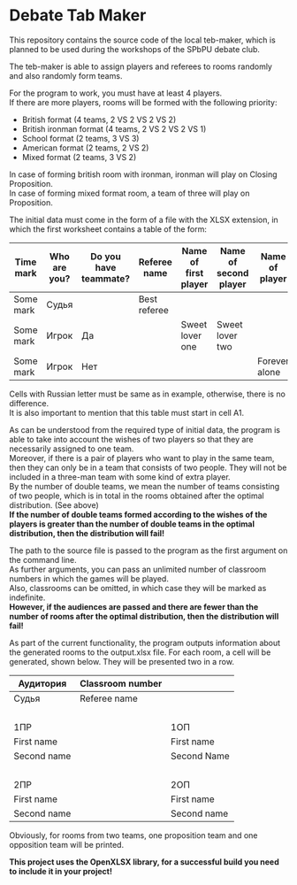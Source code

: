 # Debate Tab Maker

This repository contains the source code of the local teb-maker, which is planned to be used during the workshops of the SPbPU debate club.

The teb-maker is able to assign players and referees to rooms randomly and also randomly form teams.

For the program to work, you must have at least 4 players.  
If there are more players, rooms will be formed with the following priority:  
* British format (4 teams, 2 VS 2 VS 2 VS 2)
* British ironman format (4 teams, 2 VS 2 VS 2 VS 1)
* School format (2 teams, 3 VS 3)
* American format (2 teams, 2 VS 2)
* Mixed format (2 teams, 3 VS 2)

In case of forming british room with ironman, ironman will play on Closing Proposition.  
In case of forming mixed format room, a team of three will play on Proposition.  

The initial data must come in the form of a file with the XLSX extension, in which the first worksheet contains a table of the form:

| Time mark | Who are you? | Do you have teammate? | Referee name | Name of first player | Name of second player | Name of player |
|-----------|--------------|-----------------------|--------------|----------------------|-----------------------|----------------|
| Some mark | Судья        |                       | Best referee |                      |                       |                |
| Some mark | Игрок        | Да                    |              | Sweet lover one      | Sweet lover two       |                |
| Some mark | Игрок        | Нет                   |              |                      |                       | Forever alone  |

Cells with Russian letter must be same as in example, otherwise, there is no difference.  
It is also important to mention that this table must start in cell A1.

As can be understood from the required type of initial data, the program is able to take into account the wishes of two players so that they are necessarily assigned to one team.  
Moreover, if there is a pair of players who want to play in the same team, then they can only be in a team that consists of two people. They will not be included in a three-man team with some kind of extra player.  
By the number of double teams, we mean the number of teams consisting of two people, which is in total in the rooms obtained after the optimal distribution. (See above)  
**If the number of double teams formed according to the wishes of the players is greater than the number of double teams in the optimal distribution, then the distribution will fail!**

The path to the source file is passed to the program as the first argument on the command line.   
As further arguments, you can pass an unlimited number of classroom numbers in which the games will be played.  
Also, classrooms can be omitted, in which case they will be marked as indefinite.  
**However, if the audiences are passed and there are fewer than the number of rooms after the optimal distribution, then the distribution will fail!**

As part of the current functionality, the program outputs information about the generated rooms to the output.xlsx file. For each room, a cell will be generated, shown below. They will be presented two in a row.

| Аудитория   | Classroom number |             | 
|-------------|------------------|-------------|
| Судья       | Referee name     |             |   
| <br/>       |                  |             |      
| 1ПР         |                  | 1ОП         |     
| First name  |                  | First name  |     
| Second name |                  | Second Name |
| <br/>       |                  |             |
| 2ПР         |                  | 2ОП         |
| First name  |                  | First name  |
| Second name |                  | Second name |

Obviously, for rooms from two teams, one proposition team and one opposition team will be printed.

**This project uses the OpenXLSX library, for a successful build you need to include it in your project!**